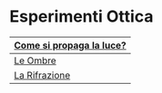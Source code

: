 # Esperimenti Ottica

| [Come si propaga la luce?](luce.md) |
|-------------------------------------|
| [Le Ombre](ombre.md) |
| [La Rifrazione](rifrazione.md) |
